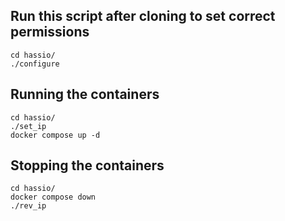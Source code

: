 ## Run this script after cloning to set correct permissions
```
cd hassio/
./configure 
```
## Running the containers
```
cd hassio/
./set_ip
docker compose up -d 
```
## Stopping the containers
```
cd hassio/
docker compose down 
./rev_ip
```
